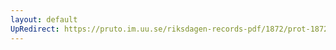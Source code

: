 ```yaml
---
layout: default
UpRedirect: https://pruto.im.uu.se/riksdagen-records-pdf/1872/prot-1872--fk--306.pdf
---
```

